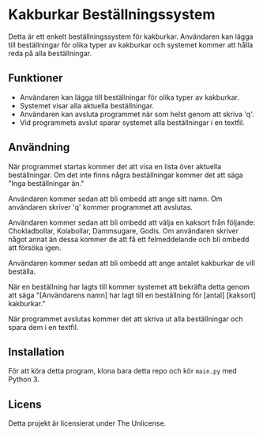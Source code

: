 # Kakburkar Beställningssystem

Detta är ett enkelt beställningssystem för kakburkar. Användaren kan lägga till beställningar för olika typer av kakburkar och systemet kommer att hålla reda på alla beställningar.

## Funktioner

- Användaren kan lägga till beställningar för olika typer av kakburkar.
- Systemet visar alla aktuella beställningar.
- Användaren kan avsluta programmet när som helst genom att skriva 'q'.
- Vid programmets avslut sparar systemet alla beställningar i en textfil.

## Användning

När programmet startas kommer det att visa en lista över aktuella beställningar. Om det inte finns några beställningar kommer det att säga "Inga beställningar än."

Användaren kommer sedan att bli ombedd att ange sitt namn. Om användaren skriver 'q' kommer programmet att avslutas.

Användaren kommer sedan att bli ombedd att välja en kaksort från följande: Chokladbollar, Kolabollar, Dammsugare, Godis. Om användaren skriver något annat än dessa kommer de att få ett felmeddelande och bli ombedd att försöka igen.

Användaren kommer sedan att bli ombedd att ange antalet kakburkar de vill beställa.

När en beställning har lagts till kommer systemet att bekräfta detta genom att säga "[Användarens namn] har lagt till en beställning för [antal] [kaksort] kakburkar."

När programmet avslutas kommer det att skriva ut alla beställningar och spara dem i en textfil.

## Installation

För att köra detta program, klona bara detta repo och kör `main.py` med Python 3.

## Licens

Detta projekt är licensierat under The Unlicense.